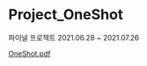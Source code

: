# Project_OneShot


파이널 프로젝트 
2021.06.28 ~ 2021.07.26

[OneShot.pdf](https://github.com/orifond/Project_OneShot/files/6896665/OneShot.pdf)


